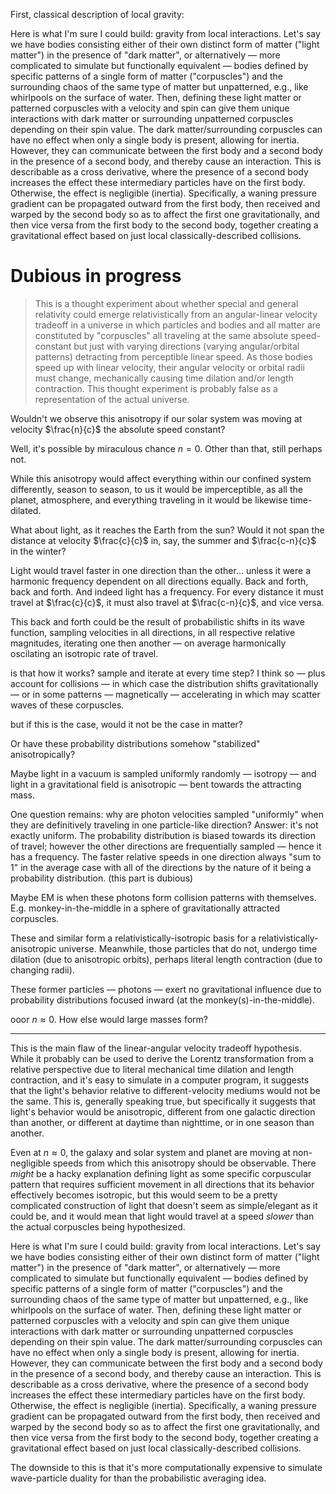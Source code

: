 First, classical description of local gravity:

Here is what I'm sure I could build: gravity from local interactions. Let's say we have bodies consisting either of their own distinct form of matter ("light matter") in the presence of "dark matter", or alternatively — more complicated to simulate but functionally equivalent — bodies defined by specific patterns of a single form of matter ("corpuscles") and the surrounding chaos of the same type of matter but unpatterned, e.g., like whirlpools on the surface of water. Then, defining these light matter or patterned corpuscles with a velocity and spin can give them unique interactions with dark matter or surrounding unpatterned corpuscles depending on their spin value. The dark matter/surrounding corpuscles can have no effect when only a single body is present, allowing for inertia. However, they can communicate between the first body and a second body in the presence of a second body, and thereby cause an interaction. This is describable as a cross derivative, where the presence of a second body increases the effect these intermediary particles have on the first body. Otherwise, the effect is negligible (inertia). Specifically, a waning pressure gradient can be propagated outward from the first body, then received and warped by the second body so as to affect the first one gravitationally, and then vice versa from the first body to the second body, together creating a gravitational effect based on just local classically-described collisions.

# Dubious in progress

> This is a thought experiment about whether special and general relativity could emerge relativistically from an angular-linear velocity tradeoff in a universe in which particles and bodies and all matter are constituted by "corpuscles" all traveling at the same absolute speed-constant but just with varying directions (varying angular/orbital patterns) detracting from perceptible linear speed. As those bodies speed up with linear velocity, their angular velocity or orbital radii must change, mechanically causing time dilation and/or length contraction. This thought experiment is probably false as a representation of the actual universe. 

Wouldn't we observe this anisotropy if our solar system was moving at velocity $\frac{n}{c}$ the absolute speed constant?

Well, it's possible by miraculous chance $n = 0$. Other than that, still perhaps not.

While this anisotropy would affect everything within our confined system differently, season to season, to us it would be imperceptible, as all the planet, atmosphere, and everything traveling in it would be likewise time-dilated.

What about light, as it reaches the Earth from the sun? Would it not span the distance at velocity $\frac{c}{c}$ in, say, the summer and $\frac{c-n}{c}$ in the winter?

Light would travel faster in one direction than the other... unless it were a harmonic frequency dependent on all directions equally. Back and forth, back and forth. And indeed light has a frequency. For every distance it must travel at $\frac{c}{c}$, it must also travel at $\frac{c-n}{c}$, and vice versa.

This back and forth could be the result of probabilistic shifts in its wave function, sampling velocities in all directions, in all respective relative magnitudes, iterating one then another — on average harmonically oscilating an isotropic rate of travel.

is that how it works? sample and iterate at every time step? I think so — plus account for collisions — in which case the distribution shifts gravitationally — or in some patterns — magnetically — accelerating in which may scatter waves of these corpuscles.

but if this is the case, would it not be the case in matter?

Or have these probability distributions somehow "stabilized" anisotropically? 

Maybe light in a vacuum is sampled uniformly randomly — isotropy — and light in a gravitational field is anisotropic — bent towards the attracting mass.

One question remains: why are photon velocities sampled "uniformly" when they are definitively traveling in one particle-like direction? Answer: it's not exactly uniform. The probability distribution is biased towards its direction of travel; however the other directions are frequentially sampled — hence it has a frequency. The faster relative speeds in one direction always "sum to 1" in the average case with all of the directions by the nature of it being a probability distribution. (this part is dubious)

Maybe EM is when these photons form collision patterns with themselves. E.g. monkey-in-the-middle in a sphere of gravitationally attracted corpuscles.

These and similar form a relativistically-isotropic basis for a relativistically-anisotropic universe. Meanwhile, those particles that do not, undergo time dilation (due to anisotropic orbits), perhaps literal length contraction (due to changing radii).

These former particles — photons —  exert no gravitational influence due to probability distributions focused inward (at the monkey(s)-in-the-middle).

ooor $n \approx 0$. How else would large masses form?

---

This is the main flaw of the linear-angular velocity tradeoff hypothesis. While it probably can be used to derive the Lorentz transformation from a relative perspective due to literal mechanical time dilation and length contraction, and it's easy to simulate in a computer program, it suggests that the light's behavior relative to different-velocity mediums would not be the same. This is, generally speaking true, but specifically it suggests that light's behavior would be anisotropic, different from one galactic direction than another, or different at daytime than nighttime, or in one season than another. 

Even at $n \approx 0$, the galaxy and solar system and planet are moving at non-negligible speeds from which this anisotropy should be observable. There *might* be a hacky explanation defining light as some specific corpuscular pattern that requires sufficient movement in all directions that its behavior effectively becomes isotropic, but this would seem to be a pretty complicated construction of light that doesn't seem as simple/elegant as it could be, and it would mean that light would travel at a speed *slower* than the actual corpuscles being hypothesized.

Here is what I'm sure I could build: gravity from local interactions. Let's say we have bodies consisting either of their own distinct form of matter ("light matter") in the presence of "dark matter", or alternatively — more complicated to simulate but functionally equivalent — bodies defined by specific patterns of a single form of matter ("corpuscles") and the surrounding chaos of the same type of matter but unpatterned, e.g., like whirlpools on the surface of water. Then, defining these light matter or patterned corpuscles with a velocity and spin can give them unique interactions with dark matter or surrounding unpatterned corpuscles depending on their spin value. The dark matter/surrounding corpuscles can have no effect when only a single body is present, allowing for inertia. However, they can communicate between the first body and a second body in the presence of a second body, and thereby cause an interaction. This is describable as a cross derivative, where the presence of a second body increases the effect these intermediary particles have on the first body. Otherwise, the effect is negligible (inertia). Specifically, a waning pressure gradient can be propagated outward from the first body, then received and warped by the second body so as to affect the first one gravitationally, and then vice versa from the first body to the second body, together creating a gravitational effect based on just local classically-described collisions.

The downside to this is that it's more computationally expensive to simulate wave-particle duality for than the probabilistic averaging idea.
